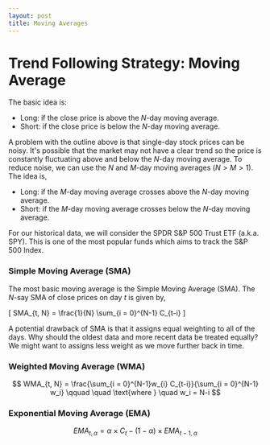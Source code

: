 ```yaml
---
layout: post
title: Moving Averages
---
```


# Trend Following Strategy: Moving Average

The basic idea is: 

* Long: if the close price is above the $N$-day moving average.
* Short: if the close price is below the $N$-day moving average.

A problem with the outline above is that single-day stock prices can be noisy. It's possible that the market may not have a clear trend so the price is constantly fluctuating above and below the $N$-day moving average. To reduce noise, we can use the $N$ and $M$-day moving averages ($N > M > 1$). The idea is, 

* Long: if the $M$-day moving average crosses above the $N$-day moving average.
* Short: if the $M$-day moving average crosses below the $N$-day moving average.


For our historical data, we will consider the SPDR S&P 500 Trust ETF (a.k.a. SPY). This is one of the most popular funds which aims to track the S&P 500 Index.


### Simple Moving Average (SMA)

The most basic moving average is the Simple Moving Average (SMA). The $N$-say SMA of close prices on day $t$ is given by,

\[
SMA_{t, N} = \frac{1}{N} \sum_{i = 0}^{N-1} C_{t-i} 
\]

A potential drawback of SMA is that it assigns equal weighting to all of the days. Why should the oldest data and more recent data be treated equally? We might want to assigns less weight as we move further back in time. 

### Weighted Moving Average (WMA)

$$
WMA_{t, N} = \frac{\sum_{i = 0}^{N-1}w_{i} C_{t-i}}{\sum_{i = 0}^{N-1} w_i}
\qquad \quad
\text{where }
\quad
w_i = N-i
$$


### Exponential Moving Average (EMA)

$$
EMA_{t, \alpha} = \alpha \times C_{t} - (1 - \alpha) \times EMA_{t-1, \alpha}
$$